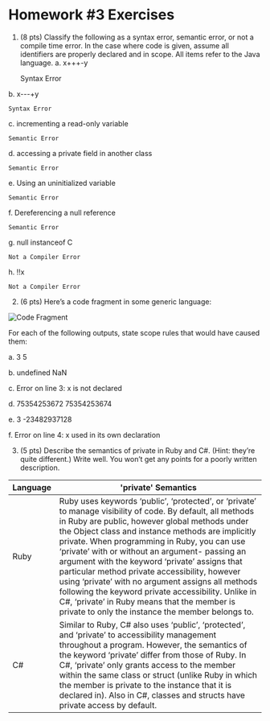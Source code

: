 # Homework #3 Exercises

1. (8 pts) Classify the following as a syntax error, semantic error, or not a compile time error. In the case where code is given, assume all identifiers are properly declared and in scope. All items refer to the Java language.
a. x+++-y   

    Syntax Error

b. x---+y

    Syntax Error

c. incrementing a read-only variable

    Semantic Error

d. accessing a private field in another class

    Semantic Error

e. Using an uninitialized variable

    Semantic Error

f. Dereferencing a null reference

    Semantic Error

g. null instanceof C

    Not a Compiler Error

h. !!x

    Not a Compiler Error


2. (6 pts) Here’s a code fragment in some generic language:


 ![Code Fragment](https://imgur.com/Lf4e6Xd)



For each of the following outputs, state scope rules that would have caused them:

a. 3
   5

b. undefined NaN

c. Error on line 3: x is not declared

d. 75354253672
   75354253674

e. 3
  -23482937128

f. Error on line 4: x used in its own declaration


3. (5 pts) Describe the semantics of private in Ruby and C#. (Hint: they’re quite different.) Write well. You won’t get any points for a poorly written description.

| Language | 'private' Semantics |
| --- | --- |
| Ruby | Ruby uses keywords ‘public’, ‘protected’, or ‘private’ to manage visibility of code. By default, all methods in Ruby are public, however global methods under the Object class and instance methods are implicitly private. When programming in Ruby, you can use ‘private’ with or without an argument- passing an argument with the keyword ‘private’ assigns that particular method private accessibility, however using ‘private’ with no argument assigns all methods following the keyword private accessibility. Unlike in C#, ‘private’ in Ruby means that the member is private to only the instance the member belongs to. |
| C# | Similar to Ruby, C# also uses ‘public’, ‘protected’, and ‘private’ to accessibility management throughout a program. However, the semantics of the keyword ‘private’ differ from those of Ruby. In C#, ‘private’ only grants access to the member within the same class or struct (unlike Ruby in which the member is private to the instance that it is declared in). Also in C#, classes and structs have private access by default. |
